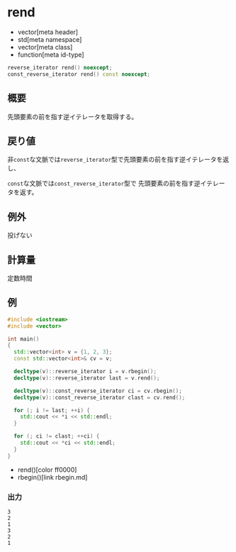 # rend
* vector[meta header]
* std[meta namespace]
* vector[meta class]
* function[meta id-type]

```cpp
reverse_iterator rend() noexcept;
const_reverse_iterator rend() const noexcept;
```

## 概要
先頭要素の前を指す逆イテレータを取得する。


## 戻り値
非`const`な文脈では`reverse_iterator`型で先頭要素の前を指す逆イテレータを返し、

`const`な文脈では`const_reverse_iterator`型で 先頭要素の前を指す逆イテレータを返す。


## 例外
投げない


## 計算量
定数時間


## 例
```cpp
#include <iostream>
#include <vector>

int main()
{
  std::vector<int> v = {1, 2, 3};
  const std::vector<int>& cv = v;

  decltype(v)::reverse_iterator i = v.rbegin();
  decltype(v)::reverse_iterator last = v.rend();

  decltype(v)::const_reverse_iterator ci = cv.rbegin();
  decltype(v)::const_reverse_iterator clast = cv.rend();

  for (; i != last; ++i) {
    std::cout << *i << std::endl;
  }

  for (; ci != clast; ++ci) {
    std::cout << *ci << std::endl;
  }
}
```
* rend()[color ff0000]
* rbegin()[link rbegin.md]

### 出力
```
3
2
1
3
2
1
```

